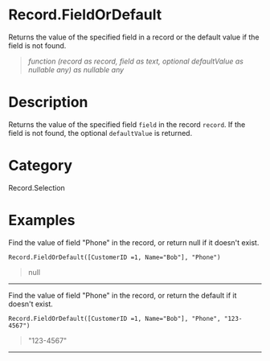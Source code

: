 ﻿# Record.FieldOrDefault
Returns the value of the specified field in a record or the default value if the field is not found.
> _function (record as record, field as text, optional defaultValue as nullable any) as nullable any_
# Description 
Returns the value of the specified field <code>field</code> in the record <code>record</code>. If the field is not found, the optional <code>defaultValue</code> is returned.
# Category 
Record.Selection
# Examples 
Find the value of field "Phone" in the record, or return null if it doesn't exist.
```
Record.FieldOrDefault([CustomerID =1, Name="Bob"], "Phone")
```
> null
***
Find the value of field "Phone" in the record, or return the default if it doesn't exist.
```
Record.FieldOrDefault([CustomerID =1, Name="Bob"], "Phone", "123-4567")
```
> "123-4567"
***
